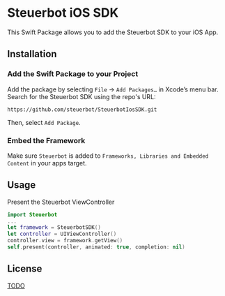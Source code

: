 # Steuerbot iOS SDK

This Swift Package allows you to add the Steuerbot SDK to your iOS App.

## Installation

### Add the Swift Package to your Project
Add the package by selecting `File` → `Add Packages…` in Xcode’s menu bar. Search for the Steuerbot SDK using the repo's URL:

```console
https://github.com/steuerbot/SteuerbotIosSDK.git
```

Then, select `Add Package`.

### Embed the Framework

Make sure `Steuerbot` is added to `Frameworks, Libraries and Embedded Content` in your apps target.


## Usage

Present the Steuerbot ViewController
```swift
import Steuerbot
...
let framework = SteuerbotSDK()
let controller = UIViewController()
controller.view = framework.getView()
self.present(controller, animated: true, completion: nil)
```

## License
[TODO](https://todo.de)
